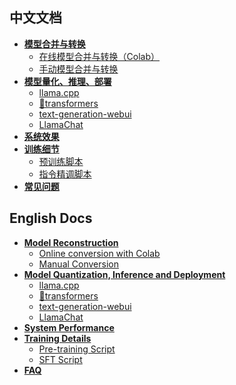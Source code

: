 ## 中文文档
- **[模型合并与转换](https://github.com/ymcui/Chinese-LLaMA-Alpaca/wiki/模型合并与转换)**
  - [在线模型合并与转换（Colab）](https://github.com/ymcui/Chinese-LLaMA-Alpaca/wiki/在线模型合并与转换)
  - [手动模型合并与转换](https://github.com/ymcui/Chinese-LLaMA-Alpaca/wiki/手动模型合并与转换)
- **[模型量化、推理、部署](https://github.com/ymcui/Chinese-LLaMA-Alpaca/wiki/模型推理与部署)**
  - [llama.cpp](https://github.com/ymcui/Chinese-LLaMA-Alpaca/wiki/llama.cpp量化部署)
  - [🤗transformers](https://github.com/ymcui/Chinese-LLaMA-Alpaca/wiki/使用Transformers推理)
  - [text-generation-webui](https://github.com/ymcui/Chinese-LLaMA-Alpaca/wiki/使用text-generation-webui搭建界面)
  - [LlamaChat](https://github.com/ymcui/Chinese-LLaMA-Alpaca/wiki/使用LlamaChat图形界面（macOS）)
- **[系统效果](https://github.com/ymcui/Chinese-LLaMA-Alpaca/wiki/系统效果)**
- **[训练细节](https://github.com/ymcui/Chinese-LLaMA-Alpaca/wiki/训练细节)**
  - [预训练脚本](https://github.com/ymcui/Chinese-LLaMA-Alpaca/wiki/预训练脚本)
  - [指令精调脚本](https://github.com/ymcui/Chinese-LLaMA-Alpaca/wiki/指令精调脚本)
- **[常见问题](https://github.com/ymcui/Chinese-LLaMA-Alpaca/wiki/常见问题)**


## English Docs
- **[Model Reconstruction](https://github.com/ymcui/Chinese-LLaMA-Alpaca/wiki/Model-Reconstruction)**
  - [Online conversion with Colab](https://github.com/ymcui/Chinese-LLaMA-Alpaca/wiki/Online-conversion-with-Colab)
  - [Manual Conversion](https://github.com/ymcui/Chinese-LLaMA-Alpaca/wiki/Manual-Conversion)
- **[Model Quantization, Inference and Deployment](https://github.com/ymcui/Chinese-LLaMA-Alpaca/wiki/Model-Inference-and-Deployment)**
  - [llama.cpp](https://github.com/ymcui/Chinese-LLaMA-Alpaca/wiki/llama.cpp-Deployment)
  - [🤗transformers](https://github.com/ymcui/Chinese-LLaMA-Alpaca/wiki/Inference-with-Transformers)
  - [text-generation-webui](https://github.com/ymcui/Chinese-LLaMA-Alpaca/wiki/text-generation-webui)
  - [LlamaChat](https://github.com/ymcui/Chinese-LLaMA-Alpaca/wiki/Using-LlamaChat-Interface)
- **[System Performance](https://github.com/ymcui/Chinese-LLaMA-Alpaca/wiki/System-Performance)**
- **[Training Details](https://github.com/ymcui/Chinese-LLaMA-Alpaca/wiki/Training-Details)**
  - [Pre-training Script](https://github.com/ymcui/Chinese-LLaMA-Alpaca/wiki/Pretraining-Script)
  - [SFT Script](https://github.com/ymcui/Chinese-LLaMA-Alpaca/wiki/SFT-Script)
- **[FAQ](https://github.com/ymcui/Chinese-LLaMA-Alpaca/wiki/FAQ)**
